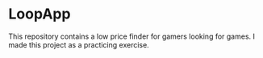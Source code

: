 # LoopApp
This repository contains a low price finder for gamers looking for games. I made this project as a practicing exercise.
